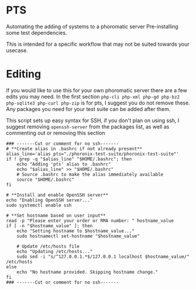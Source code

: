 # PTS
Automating the adding of systems to a phoromatic server
Pre-installing some test dependencies.

This is intended for a specific workflow that may not be suited towards your usecase.

# Editing
If you would like to use this for your own phoromatic server there are a few edits you may need.
In the first section `php-cli php-xml php-gd php-bz2 php-sqlite3 php-curl php-zip` is for pts, I suggest you do not remove these.
Any packages you need for your test suite can be added after them.

This script sets up easy syntax for SSH, if you don't plan on using ssh, I suggest removing `openssh-server` from the packages list, as well as commenting out or removing this section

```
### -------Cut or comment for no ssh-------
# **Create alias in .bashrc if not already present**
alias_line='alias pts="./phoronix-test-suite/phoronix-test-suite"'
if ! grep -q "$alias_line" "$HOME/.bashrc"; then
    echo "Adding 'pts' alias to .bashrc"
    echo "$alias_line" >> "$HOME/.bashrc"
    # Source .bashrc to make the alias immediately available
    source "$HOME/.bashrc"
fi

# **Install and enable OpenSSH server**
echo "Enabling OpenSSH server..."
sudo systemctl enable ssh

# **Set hostname based on user input**
read -p "Please enter your order or RMA number: " hostname_value
if [ -n "$hostname_value" ]; then
    echo "Setting hostname to $hostname_value..."
    sudo hostnamectl set-hostname "$hostname_value"
    
    # Update /etc/hosts file
    echo "Updating /etc/hosts..."
    sudo sed -i "s/^127.0.0.1.*$/127.0.0.1 localhost $hostname_value/" /etc/hosts
else
    echo "No hostname provided. Skipping hostname change."
fi
### -------Cut or comment for no ssh-------
```




